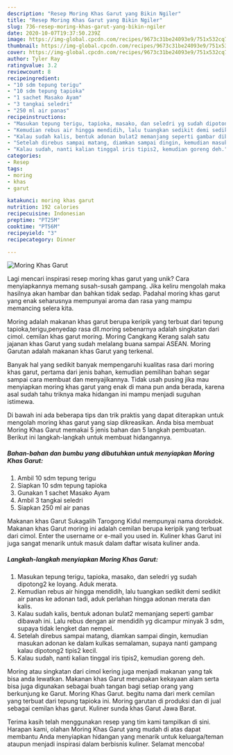 ```yaml
---
description: "Resep Moring Khas Garut yang Bikin Ngiler"
title: "Resep Moring Khas Garut yang Bikin Ngiler"
slug: 736-resep-moring-khas-garut-yang-bikin-ngiler
date: 2020-10-07T19:37:50.239Z
image: https://img-global.cpcdn.com/recipes/9673c31be24093e9/751x532cq70/moring-khas-garut-foto-resep-utama.jpg
thumbnail: https://img-global.cpcdn.com/recipes/9673c31be24093e9/751x532cq70/moring-khas-garut-foto-resep-utama.jpg
cover: https://img-global.cpcdn.com/recipes/9673c31be24093e9/751x532cq70/moring-khas-garut-foto-resep-utama.jpg
author: Tyler Ray
ratingvalue: 3.2
reviewcount: 8
recipeingredient:
- "10 sdm tepung terigu"
- "10 sdm tepung tapioka"
- "1 sachet Masako Ayam"
- "3 tangkai seledri"
- "250 ml air panas"
recipeinstructions:
- "Masukan tepung terigu, tapioka, masako, dan seledri yg sudah dipotong2 ke loyang. Aduk merata."
- "Kemudian rebus air hingga mendidih, lalu tuangkan sedikit demi sedikit air panas ke adonan tadi, aduk perlahan hingga adonan merata dan kalis."
- "Kalau sudah kalis, bentuk adonan bulat2 memanjang seperti gambar dibawah ini. Lalu rebus dengan air mendidih yg dicampur minyak 3 sdm, supaya tidak lengket dan nempel."
- "Setelah direbus sampai matang, diamkan sampai dingin, kemudian masukan adonan ke dalam kulkas semalaman, supaya nanti gampang kalau dipotong2 tipis2 kecil."
- "Kalau sudah, nanti kalian tinggal iris tipis2, kemudian goreng deh."
categories:
- Resep
tags:
- moring
- khas
- garut

katakunci: moring khas garut 
nutrition: 192 calories
recipecuisine: Indonesian
preptime: "PT25M"
cooktime: "PT56M"
recipeyield: "3"
recipecategory: Dinner

---
```



![Moring Khas Garut](https://img-global.cpcdn.com/recipes/9673c31be24093e9/751x532cq70/moring-khas-garut-foto-resep-utama.jpg)

Lagi mencari inspirasi resep moring khas garut yang unik? Cara menyiapkannya memang susah-susah gampang. Jika keliru mengolah maka hasilnya akan hambar dan bahkan tidak sedap. Padahal moring khas garut yang enak seharusnya mempunyai aroma dan rasa yang mampu memancing selera kita.

Moring adalah makanan khas garut berupa keripik yang terbuat dari tepung tapioka,terigu,penyedap rasa dll.moring sebenarnya adalah singkatan dari cimol. cemilan khas garut moring. Moring Cangkang Kerang salah satu jajanan khas Garut yang sudah melalang buana sampai ASEAN. Moring Garutan adalah makanan khas Garut yang terkenal.

Banyak hal yang sedikit banyak mempengaruhi kualitas rasa dari moring khas garut, pertama dari jenis bahan, kemudian pemilihan bahan segar sampai cara membuat dan menyajikannya. Tidak usah pusing jika mau menyiapkan moring khas garut yang enak di mana pun anda berada, karena asal sudah tahu triknya maka hidangan ini mampu menjadi suguhan istimewa.


Di bawah ini ada beberapa tips dan trik praktis yang dapat diterapkan untuk mengolah moring khas garut yang siap dikreasikan. Anda bisa membuat Moring Khas Garut memakai 5 jenis bahan dan 5 langkah pembuatan. Berikut ini langkah-langkah untuk membuat hidangannya.

<!--inarticleads1-->

##### Bahan-bahan dan bumbu yang dibutuhkan untuk menyiapkan Moring Khas Garut:

1. Ambil 10 sdm tepung terigu
1. Siapkan 10 sdm tepung tapioka
1. Gunakan 1 sachet Masako Ayam
1. Ambil 3 tangkai seledri
1. Siapkan 250 ml air panas


Makanan khas Garut Sukagalih Tarogong Kidul mempunyai nama dorokdok. Makanan khas Garut moring ini adalah cemilan berupa keripik yang terbuat dari cimol. Enter the username or e-mail you used in. Kuliner khas Garut ini juga sangat menarik untuk masuk dalam daftar wisata kuliner anda. 

<!--inarticleads2-->

##### Langkah-langkah menyiapkan Moring Khas Garut:

1. Masukan tepung terigu, tapioka, masako, dan seledri yg sudah dipotong2 ke loyang. Aduk merata.
1. Kemudian rebus air hingga mendidih, lalu tuangkan sedikit demi sedikit air panas ke adonan tadi, aduk perlahan hingga adonan merata dan kalis.
1. Kalau sudah kalis, bentuk adonan bulat2 memanjang seperti gambar dibawah ini. Lalu rebus dengan air mendidih yg dicampur minyak 3 sdm, supaya tidak lengket dan nempel.
1. Setelah direbus sampai matang, diamkan sampai dingin, kemudian masukan adonan ke dalam kulkas semalaman, supaya nanti gampang kalau dipotong2 tipis2 kecil.
1. Kalau sudah, nanti kalian tinggal iris tipis2, kemudian goreng deh.


Moring atau singkatan dari cimol kering juga menjadi makanan yang tak bisa anda lewatkan. Makanan khas Garut merupakan kekayaan alam serta bisa juga digunakan sebagai buah tangan bagi setiap orang yang berkunjung ke Garut. Moring Khas Garut. begitu nama dari merk cemilan yang terbuat dari tepung tapioka ini. Moring garutan di produksi dan di jual sebagai cemilan khas garut. Kuliner sunda khas Garut Jawa Barat. 

Terima kasih telah menggunakan resep yang tim kami tampilkan di sini. Harapan kami, olahan Moring Khas Garut yang mudah di atas dapat membantu Anda menyiapkan hidangan yang menarik untuk keluarga/teman ataupun menjadi inspirasi dalam berbisnis kuliner. Selamat mencoba!
